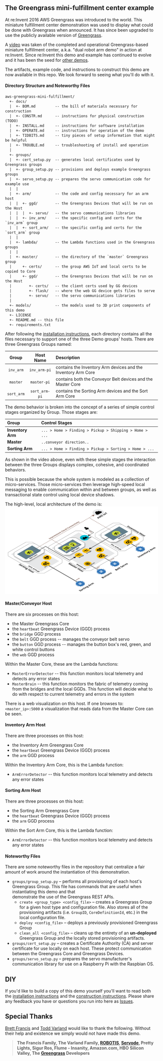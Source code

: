 ## The Greengrass mini-fulfillment center example 

At re:Invent 2016 AWS Greengrass was introduced to the world. This miniature 
fulfillment center demonstration was used to display what could be done with 
Greengrass when announced. It has since been upgraded to use the publicly available 
version of [Greengrass](https://aws.amazon.com/greengrass/).
 
A [video](https://youtu.be/XQQjX8GTEko?t=27m27s) was taken of the completed and 
operational Greengrass-based miniature fulfillment center, a.k.a. "dual robot arm demo" 
in action at re:Invent. Since re:Invent this demo and example has continued to 
evolve and it has been the seed for [other demos](https://youtu.be/dpatdO2uPCA). 

The artifacts, example code, and instructions to construct this demo are now 
available in this repo. We look forward to seeing what you'll do with it.

#### Directory Structure and Noteworthy Files
```
aws-greengrass-mini-fulfillment/
  +- docs/
  |  +- BOM.md         -- the bill of materials necessary for construction
  |  +- CONSTR.md      -- instructions for physical construction (TODO)
  |  +- INSTALL.md     -- instructions for software installation
  |  +- OPERATE.md     -- instructions for operation of the demo
  |  +- TIDBITS.md     -- tiny pieces of setup information that might be helpful
  |  +- TROUBLE.md     -- troubleshooting of install and operation
  |
  +- groups/
  |  +- cert_setup.py  -- generates local certificates used by Greengrass groups 
  |  +- group_setup.py -- provisions and deploys example Greengrass groups 
  |  +- servo_setup.py -- prepares the servo communication code for example use  
  |  |
  |  +- arm/           -- the code and config necessary for an arm host
  |  |  +- ggd/        -- the Greengrass Devices that will be run on the Host
  |  |  |  +- servo/   -- the servo communications libraries 
  |  |  +- inv_arm/    -- the specific config and certs for the `inv_arm` group 
  |  |  +- sort_arm/   -- the specific config and certs for the `sort_arm` group
  |  | 
  |  +- lambda/        -- the Lambda functions used in the Greengrass groups
  |  |
  |  +- master/        -- the directory of the `master` Greengrass group 
  |     +- certs/      -- the group AWS IoT and local certs to be copied to Core
  |     +- ggd/        -- the Greengrass Devices that will be run on the Host
  |        +- certs/   -- the client certs used by GG devices
  |        +- flask/   -- where the web GG device gets files to serve
  |        +- servo/   -- the servo communications libraries 
  |
  +- models/           -- the models used to 3D print components of this demo
  +- LICENSE
  +- README.md -- this file
  +- requirements.txt
```

After following the [installation instructions](docs/INSTALL.md), each directory 
contains all the files necessary to support one of the three Demo groups' hosts. 
There are three Greengrass Groups named: 

| Group | Host Name | Description |
| :---: | :---: | :--- |
| `inv_arm` | `inv_arm-pi` | contains the Inventory Arm devices and the Inventory Arm Core |
| `master` | `master-pi` | contains both the Conveyor Belt devices and the Master Core |
| `sort_arm` | `sort_arm-pi` | contains the Sorting Arm devices and the Sort Arm Core |

The demo behavior is broken into the concept of a series of simple control stages 
organized by Group. Those stages are:

| Group | Control Stages |
| :--- | :--- |
| **Inventory Arm** | `... > Home > Finding > Pickup > Shipping > Home > ...` |
| **Master** | `..conveyor direction..` |
| **Sorting Arm** | `... > Home > Finding > Pickup > Sorting > Home > ...` |

As shown in the video above, even with these simple stages the interaction between 
the three Groups displays complex, cohesive, and coordinated behaviors.

This is possible because the whole system is modeled as a collection of micro-services. 
Those micro-services then leverage high-speed local messaging to enable communication 
within and between groups, as well as transactional state control using local device 
shadows. 

The high-level, local architecture of the demo is:
![mini-fulfillment demo architecture](docs/img/demo-architecture.png)

#### Master/Conveyor Host
There are six processes on this host:
- the Master Greengrass Core
- the `heartbeat` Greengrass Device (GGD) process
- the `bridge` GGD process
- the `belt` GGD process -- manages the conveyor belt servo
- the `button` GGD process -- manages the button box's red, green, and white control buttons
- the `web` GGD process

Within the Master Core, these are the Lambda functions:
- `MasterErrorDetector` -- this function monitors local telemetry and detects any error states
- `MasterBrain` -- this function monitors the fabric of telemetry coming from the 
  bridges and the local GGDs. This function will decide what to do with respect 
  to current telemetry and errors in the system

There is a web visualization on this host. If one browses to: `<master_ip>:5000` a 
visualization that reads data from the Master Core can be seen. 

#### Inventory Arm Host
There are three processes on this host:
- the Inventory Arm Greengrass Core
- the `heartbeat` Greengrass Device (GGD) process
- the `arm` GGD process

Within the Inventory Arm Core, this is the Lambda function:
- `ArmErrorDetector` -- this function monitors local telemetry and detects any error states

#### Sorting Arm Host
There are three processes on this host:
- the Sorting Arm Greengrass Core
- the `heartbeat` Greengrass Device (GGD) process
- the `arm` GGD process

Within the Sort Arm Core, this is the Lambda function:
- `ArmErrorDetector` -- this function monitors local telemetry and detects any error states


#### Noteworthy Files
There are some noteworthy files in the repository that centralize a fair amount 
of work around the instantiation of this demonstration.
- `groups/group_setup.py` – performs all provisioning of each host's Greengrass Group. 
This file has commands that are useful when instantiating this demo and that  
demonstrate the use of the Greengrass REST APIs.
    - `create <group_type> <config_file>` – creates a Greengrass Group for a given 
    host type and configuration file. Also stores all of the provisioning 
    artifacts (i.e. `GroupID`, `CoreDefinitionId`, etc.) in the local configuration file.
    - `deploy <config_file>` – deploys a previously provisioned Greengrass Group
    - `clean_all <config_file>` – cleans up the entirety of an **un-deployed** 
    Greengrass Group and the locally stored provisioning artifacts.
- `groups/cert_setup.py` – creates a Certificate Authority (CA) and server certificate 
for use locally on each host. These protect communication between the Greengrass 
Core and Greengrass Devices.
- `groups/servo_setup.py` – prepares the servo manufacturer's communication library 
for use on a Raspberry Pi with the Raspbian OS.

## DIY
If you'd like to build a copy of this demo yourself you'll want to read both 
the [installation instructions](docs/INSTALL.md) and the 
[construction instructions](docs/CONSTR.md). Please share any feedback you have 
or questions you run into here as [Issues](https://github.com/awslabs/aws-greengrass-mini-fulfillment/issues).

## Special Thanks
[Brett Francis](https://github.com/brettf) and [Todd Varland](https://github.com/toddvarland) would like to thank the following. Without their 
help and existence we simply would not have made this demo.

> **The Francis Family, The Varland Family, [ROBOTIS](https://github.com/ROBOTIS-GIT/DynamixelSDK), [Servode](https://github.com/brettf/servode), Pretty Lights, 
 Sigur Ros, Flume - Insanity, Amazon.com, HBO Silicon Valley, The [Greengrass](https://aws.amazon.com/greengrass/) Developers**
